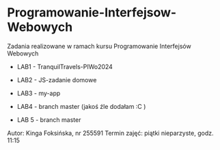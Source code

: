 # Programowanie-Interfejsow-Webowych
Zadania realizowane w ramach kursu Programowanie Interfejsów Webowych

* LAB1 - TranquilTravels-PIWo2024

* LAB2 - JS-zadanie domowe

* LAB3 - my-app

* LAB4 - branch master (jakoś źle dodałam :C )

* LAB 5 - branch master


Autor: Kinga Foksińska, nr 255591
Termin zajęć: piątki nieparzyste, godz. 11:15
